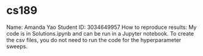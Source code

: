 # cs189

Name: Amanda Yao
Student ID: 3034649957
How to reproduce results: My code is in Solutions.ipynb and can be run in a Jupyter notebook. To create the csv files, you do not need to run the 
code for the hyperparameter sweeps. 
